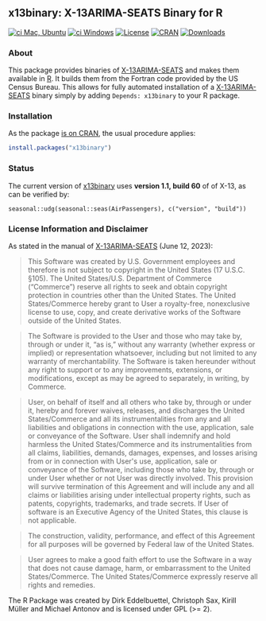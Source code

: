 ## x13binary: X-13ARIMA-SEATS Binary for R

[![ci Mac, Ubuntu](https://github.com/x13org/x13binary/actions/workflows/ci.yaml/badge.svg)](https://github.com/x13org/x13binary/actions/workflows/ci.yaml)
[![ci Windows](https://github.com/x13org/x13binary/actions/workflows/ci-win.yaml/badge.svg)](https://github.com/x13org/x13binary/actions/workflows/ci-win.yaml)
[![License](http://img.shields.io/badge/license-GPL%20%28%3E=%202%29-brightgreen.svg?style=flat)](http://www.gnu.org/licenses/gpl-2.0.html) 
[![CRAN](http://www.r-pkg.org/badges/version/x13binary)](https://cran.r-project.org/package=x13binary) 
[![Downloads](http://cranlogs.r-pkg.org/badges/x13binary?color=brightgreen)](https://cran.r-project.org/package=x13binary)

### About

This package provides binaries of [X-13ARIMA-SEATS](https://www.census.gov/data/software/x13as.X-13ARIMA-SEATS.html) and makes them available in [R](https://www.r-project.org). It builds them from the Fortran code provided by the US Census Bureau.
This allows for fully automated installation of a
[X-13ARIMA-SEATS](https://www.census.gov/data/software/x13as.X-13ARIMA-SEATS.html) binary simply by
adding `Depends: x13binary` to your R package.

### Installation

As the package [is on CRAN](https://cran.r-project.org/package=x13binary),
the usual procedure applies:

```r
install.packages("x13binary")
```

### Status

The current version of [x13binary](https://github.com/x13org/x13binary) uses
**version 1.1, build 60** of of X-13, as can be verified by:

```
seasonal::udg(seasonal::seas(AirPassengers), c("version", "build"))
```


### License Information and Disclaimer

As stated in the manual of
[X-13ARIMA-SEATS](https://www2.census.gov/software/x-13arima-seats/x13as/windows/documentation/docx13as.pdf)
(June 12, 2023):

> This Software was created by U.S. Government employees and therefore is not
> subject to copyright in the United States (17 U.S.C. §105). The United
> States/U.S. Department of Commerce (“Commerce”) reserve all rights to seek and
> obtain copyright protection in countries other than the United States. The
> United States/Commerce hereby grant to User a royalty-free, nonexclusive
> license to use, copy, and create derivative works of the Software outside of
> the United States.

> The Software is provided to the User and those who may take by, through or
> under it, “as is,” without any warranty (whether express or implied) or
> representation whatsoever, including but not limited to any warranty of
> merchantability. The Software is taken hereunder without any right to support
> or to any improvements, extensions, or modifications, except as may be agreed
> to separately, in writing, by Commerce.

> User, on behalf of itself and all others who take by, through or under it,
> hereby and forever waives, releases, and discharges the United States/Commerce
> and all its instrumentalities from any and all liabilities and obligations in
> connection with the use, application, sale or conveyance of the Software. User
> shall indemnify and hold harmless the United States/Commerce and its
> instrumentalities from all claims, liabilities, demands, damages, expenses,
> and losses arising from or in connection with User's use, application, sale or
> conveyance of the Software, including those who take by, through or under User
> whether or not User was directly involved. This provision will survive
> termination of this Agreement and will include any and all claims or
> liabilities arising under intellectual property rights, such as patents,
> copyrights, trademarks, and trade secrets. If User of software is an Executive
> Agency of the United States, this clause is not applicable.

> The construction, validity, performance, and effect of this Agreement for all
> purposes will be governed by Federal law of the United States.

> User agrees to make a good faith effort to use the Software in a way that does
> not cause damage, harm, or embarrassment to the United States/Commerce. The
> United States/Commerce expressly reserve all rights and remedies.


The R Package was created by Dirk Eddelbuettel, Christoph Sax, Kirill Müller and Michael Antonov and is licensed under GPL (>= 2).
